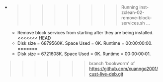 * >>>>>>>>> Running inst-zclean-02-remove-block-services.sh ...
  * Remove block services from starting after they are being installed.
<<<<<<< HEAD
  * Disk size = 6879560K. Space Used = 0K. Runtime = 00:00:00:00.
=======
  * Disk size = 6721608K. Space Used = 0K. Runtime = 00:00:00:01.
>>>>>>> branch 'bookworm' of https://github.com/xuanngo2001/cust-live-deb.git

